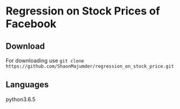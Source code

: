 # Regression on Stock Prices of Facebook
## Download 
For downloading use 
	`git clone https://github.com/ShaonMajumder/regression_on_stock_price.git`

## Languages
python3.6.5